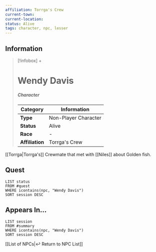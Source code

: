 ```yaml
---
affiliation: Torrga's Crew
current-town: 
current-location: 
status: Alive
tags: character, npc, lesser
---
```


## Information
> [!infobox] +
> # Wendy Davis
> ##### Character
> | Category | Information |
> | ---- | ---- |
> | **Type** | Non-Player Character |
> | **Status** | Alive |
> | **Race** | - |
> | **Affiliation** | Torrga's Crew |

[[Torrga|Torrga's]] Crewmate that met with [[Niles]] about Golden fish.

## Quest

```dataview
LIST status
FROM #quest 
WHERE icontains(npc, "Wendy Davis")
SORT session DESC
```

## Appears In...
```dataview
LIST session
FROM #summary
WHERE icontains(npc, "Wendy Davis")
SORT session DESC
```

[[List of NPCs|↩️ Return to NPC List]]